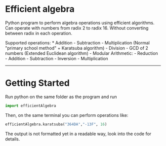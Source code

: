 # Efficient algebra

Python program to perform algebra operations using efficient algorithms.
Can operate with numbers from radix 2 to radix 16. Without converting between radix in each operation.

Supported operations: 
    * Addition
    - Subtraction 
    - Multiplication (Normal "primary school method" + Karatsuba algorithm)
    - Division
    - GCD of 2 numbers (Extended Euclidean algorithm)
    - Modular Arithmetic:
        - Reduction
        - Addition
        - Subtraction
        - Inversion
        - Multiplication

<hr>

# Getting Started
Run python on the same folder as the program and run 
```python
import efficientAlgebra
```
Then, on the same terminal you can perform operations like:
```python
efficientAlgebra.karatsuba("364DA","-13F", 16)
```
The output is not formatted yet in a readable way, look into the code for details.
